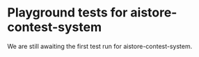 # Playground tests for aistore-contest-system
We are still awaiting the first test run for aistore-contest-system.
